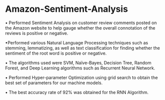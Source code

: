 # Amazon-Sentiment-Analysis

•	Performed Sentiment Analysis on customer review comments posted on the Amazon website to help gauge whether the overall connotation of the reviews is positive or negative.

•Performed various Natural Language Processing techniques such as stemming, lemmatizing, as well as text classification for finding whether the sentiment of the root word is positive or negative.

•	The algorithms used were SVM, Naïve-Bayes, Decision Tree, Random Forest, and Deep Learning algorithms such as Recurrent Neural Network. 

•	Performed Hyper-parameter Optimization using grid search to obtain the best set of parameters for our machine models.

•	The best accuracy rate of 92% was obtained for the RNN Algorithm.
